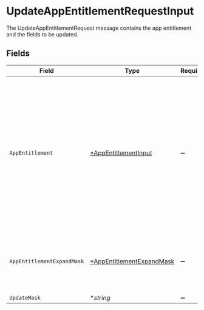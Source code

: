 # UpdateAppEntitlementRequestInput

The UpdateAppEntitlementRequest message contains the app entitlement and the fields to be updated.


## Fields

| Field                                                                                                                                                                                                                                                                                                 | Type                                                                                                                                                                                                                                                                                                  | Required                                                                                                                                                                                                                                                                                              | Description                                                                                                                                                                                                                                                                                           |
| ----------------------------------------------------------------------------------------------------------------------------------------------------------------------------------------------------------------------------------------------------------------------------------------------------- | ----------------------------------------------------------------------------------------------------------------------------------------------------------------------------------------------------------------------------------------------------------------------------------------------------- | ----------------------------------------------------------------------------------------------------------------------------------------------------------------------------------------------------------------------------------------------------------------------------------------------------- | ----------------------------------------------------------------------------------------------------------------------------------------------------------------------------------------------------------------------------------------------------------------------------------------------------- |
| `AppEntitlement`                                                                                                                                                                                                                                                                                      | [*AppEntitlementInput](../../models/shared/appentitlementinput.md)                                                                                                                                                                                                                                    | :heavy_minus_sign:                                                                                                                                                                                                                                                                                    | The app entitlement represents one permission in a downstream App (SAAS) that can be granted. For example, GitHub Read vs GitHub Write.<br/><br/>This message contains a oneof named max_grant_duration. Only a single field of the following list may be set at a time:<br/>  - durationUnset<br/>  - durationGrant<br/> |
| `AppEntitlementExpandMask`                                                                                                                                                                                                                                                                            | [*AppEntitlementExpandMask](../../models/shared/appentitlementexpandmask.md)                                                                                                                                                                                                                          | :heavy_minus_sign:                                                                                                                                                                                                                                                                                    | The app entitlement expand mask allows the user to get additional information when getting responses containing app entitlement views.                                                                                                                                                                |
| `UpdateMask`                                                                                                                                                                                                                                                                                          | **string*                                                                                                                                                                                                                                                                                             | :heavy_minus_sign:                                                                                                                                                                                                                                                                                    | N/A                                                                                                                                                                                                                                                                                                   |